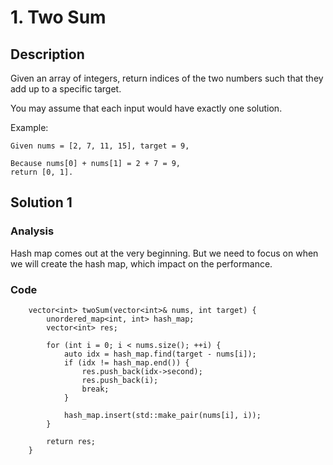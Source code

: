 # 1. Two Sum

## Description
Given an array of integers, return indices of the two numbers such that they add up to a specific target.

You may assume that each input would have exactly one solution.

Example:
```
Given nums = [2, 7, 11, 15], target = 9,

Because nums[0] + nums[1] = 2 + 7 = 9,
return [0, 1].

```

## Solution 1
### Analysis
Hash map comes out at the very beginning. But we need to focus on when we will  create the hash map, which impact on the performance.

### Code
```
    vector<int> twoSum(vector<int>& nums, int target) {
        unordered_map<int, int> hash_map;
        vector<int> res;

        for (int i = 0; i < nums.size(); ++i) {
            auto idx = hash_map.find(target - nums[i]);
            if (idx != hash_map.end()) {
                res.push_back(idx->second);
                res.push_back(i);
                break;
            }

            hash_map.insert(std::make_pair(nums[i], i));
        }

        return res;
    }
```



